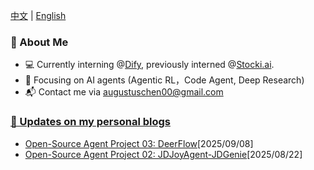 [中文](https://github.com/yc-2027/yc-2027/blob/main/ZH_CN_README.md) | [English](#awesome-ai-agents)

<!--
**Omari-00/Omari-00** is a ✨ _special_ ✨ repository because its `README.md` (this file) appears on your GitHub profile.

Here are some ideas to get you started:

- 🔭 I’m currently working on ...
- 🌱 I’m currently learning ...
- 👯 I’m looking to collaborate on ...
- 🤔 I’m looking for help with ...
- 💬 Ask me about ...
- 📫 How to reach me: ...
- 😄 Pronouns: ...
- ⚡ Fun fact: ...
emojis: https://gist.github.com/roachhd/1f029bd4b50b8a524f3c
-->

<!-- README.md -->

### 🌟 About Me
* 💻 Currently interning @[Dify](https://github.com/langgenius/dify/), previously interned @[Stocki.ai](https://stocki.ai/copilot).
* 🔬 Focusing on AI agents (Agentic RL，Code Agent, Deep Research)
* 📬 Contact me via augustuschen00@gmail.com


### [📕  Updates on my personal blogs](https://pablochen.notion.site/Pablo-s-Blog-28843e104f73808b986bde032d979e56)
* [Open-Source Agent Project 03: DeerFlow](https://yc-2027.github.io/posts/2025/09/08/Open-Source-Agent-Project-03-DeerFlow.html)[2025/09/08]
* [Open-Source Agent Project 02: JDJoyAgent-JDGenie](https://yc-2027.github.io/posts/2025/08/22/Open-Source-Agent-Project-02-JDJoyAgent-JDGenie.html)[2025/08/22]


